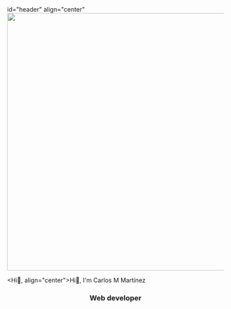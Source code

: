 <div> id="header" align="center"
  <img src="https://media.giphy.com/media/4H3Ii5eLChYul9p7NL/giphy-downsized-large.gif" width="600" />
  <br>
  
  <Hi👋, align="center">Hi👋, I'm Carlos M Martínez</h1> 
  <h3 align="center"> Web developer</h3>   
</div>
